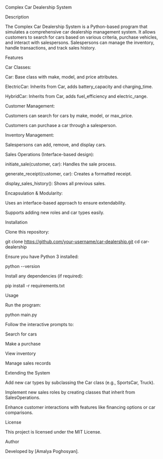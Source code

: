 Complex Car Dealership System

Description

The Complex Car Dealership System is a Python-based program that simulates a comprehensive car dealership management system. It allows customers to search for cars based on various criteria, purchase vehicles, and interact with salespersons. Salespersons can manage the inventory, handle transactions, and track sales history.

Features

Car Classes:

Car: Base class with make, model, and price attributes.

ElectricCar: Inherits from Car, adds battery_capacity and charging_time.

HybridCar: Inherits from Car, adds fuel_efficiency and electric_range.

Customer Management:

Customers can search for cars by make, model, or max_price.

Customers can purchase a car through a salesperson.

Inventory Management:

Salespersons can add, remove, and display cars.

Sales Operations (Interface-based design):

initiate_sale(customer, car): Handles the sale process.

generate_receipt(customer, car): Creates a formatted receipt.

display_sales_history(): Shows all previous sales.

Encapsulation & Modularity:

Uses an interface-based approach to ensure extendability.

Supports adding new roles and car types easily.

Installation

Clone this repository:

git clone https://github.com/your-username/car-dealership.git cd car-dealership

Ensure you have Python 3 installed:

python --version

Install any dependencies (if required):

pip install -r requirements.txt

Usage

Run the program:

python main.py

Follow the interactive prompts to:

Search for cars

Make a purchase

View inventory

Manage sales records

Extending the System

Add new car types by subclassing the Car class (e.g., SportsCar, Truck).

Implement new sales roles by creating classes that inherit from SalesOperations.

Enhance customer interactions with features like financing options or car comparisons.

License

This project is licensed under the MIT License.

Author

Developed by [Amalya Poghosyan].
